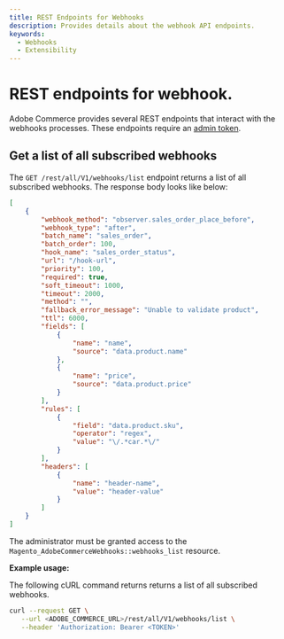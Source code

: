 ```yaml
---
title: REST Endpoints for Webhooks
description: Provides details about the webhook API endpoints.
keywords:
  - Webhooks
  - Extensibility
---
```


# REST endpoints for webhook.

Adobe Commerce provides several REST endpoints that interact with the webhooks processes. These endpoints require an [admin token](https://developer.adobe.com/commerce/webapi/rest/tutorials/prerequisite-tasks/).

## Get a list of all subscribed webhooks

The `GET /rest/all/V1/webhooks/list` endpoint returns a list of all subscribed webhooks. The response body looks like below:

```json
[
	{
		"webhook_method": "observer.sales_order_place_before",
		"webhook_type": "after",
		"batch_name": "sales_order",
		"batch_order": 100,
		"hook_name": "sales_order_status",
		"url": "/hook-url",
		"priority": 100,
		"required": true,
		"soft_timeout": 1000,
		"timeout": 2000,
		"method": "",
		"fallback_error_message": "Unable to validate product",
		"ttl": 6000,
		"fields": [
			{
				"name": "name",
				"source": "data.product.name"
			},
			{
				"name": "price",
				"source": "data.product.price"
			}
		],
		"rules": [
			{
				"field": "data.product.sku",
				"operator": "regex",
				"value": "\/.*car.*\/"
			}
		],
		"headers": [
			{
				"name": "header-name",
				"value": "header-value"
			}
		]
	}
]
```

The administrator must be granted access to the `Magento_AdobeCommerceWebhooks::webhooks_list` resource.

**Example usage:**

The following cURL command returns returns a list of all subscribed webhooks.
```bash
curl --request GET \
   --url <ADOBE_COMMERCE_URL>/rest/all/V1/webhooks/list \
   --header 'Authorization: Bearer <TOKEN>'
```